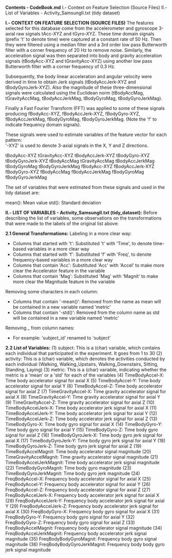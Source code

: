 **Contents - CodeBook.md**
I.- Context on Feature Selection (Source Files)
II.- List of Variables - Activity_SamsungII.txt (tidy dataset)


**I.- CONTEXT ON FEATURE SELECTION (SOURCE FILES)**
The features selected for this database come from the accelerometer and gyroscope 3-axial raw signals tAcc-XYZ and tGyro-XYZ. These time domain signals (prefix 't' to denote time) were captured at a constant rate of 50 Hz. Then they were filtered using a median filter and a 3rd order low pass Butterworth filter with a corner frequency of 20 Hz to remove noise. Similarly, the acceleration signal was then separated into body and gravity acceleration signals (tBodyAcc-XYZ and tGravityAcc-XYZ) using another low pass Butterworth filter with a corner frequency of 0.3 Hz. 

Subsequently, the body linear acceleration and angular velocity were derived in time to obtain Jerk signals (tBodyAccJerk-XYZ and tBodyGyroJerk-XYZ). Also the magnitude of these three-dimensional signals were calculated using the Euclidean norm (tBodyAccMag, tGravityAccMag, tBodyAccJerkMag, tBodyGyroMag, tBodyGyroJerkMag). 

Finally a Fast Fourier Transform (FFT) was applied to some of these signals producing fBodyAcc-XYZ, fBodyAccJerk-XYZ, fBodyGyro-XYZ, fBodyAccJerkMag, fBodyGyroMag, fBodyGyroJerkMag. (Note the 'f' to indicate frequency domain signals). 

These signals were used to estimate variables of the feature vector for each pattern:  
'-XYZ' is used to denote 3-axial signals in the X, Y and Z directions.

tBodyAcc-XYZ
tGravityAcc-XYZ
tBodyAccJerk-XYZ
tBodyGyro-XYZ
tBodyGyroJerk-XYZ
tBodyAccMag
tGravityAccMag
tBodyAccJerkMag
tBodyGyroMag
tBodyGyroJerkMag
fBodyAcc-XYZ
fBodyAccJerk-XYZ
fBodyGyro-XYZ
fBodyAccMag
fBodyAccJerkMag
fBodyGyroMag
fBodyGyroJerkMag

The set of variables that were estimated from these signals and used in the tidy dataset are:

mean(): Mean value
std(): Standard deviation


**II.- LIST OF VARIABLES - Activity_SamsungII.txt (tidy_dataset):**
Before describing the list of variables, some observations on the transformations that were made to the labels of the original list above:

**2.1 General Transformations:**
Labeling in a more clear way:
- Columns that started with 't': Substituted 't' with 'Time', to denote time-based variables in a more clear way
- Columns that started with 'f': Substituted 'f' with 'Freq', to denote frequency-based variables in a more clear way
- Columns that contain 'Acc': Substituted 'Acc' with 'Accel' to make more clear the Accelerator feature in the variable
- Columns that contain 'Mag': Substituted 'Mag' with 'Magnit' to make more clear the Magnitude feature in the variable 

Removing some characters in each column:
- Columns that contain '-mean()': Removed from the name as mean will be contained in a new variable named 'metric'
- Columns that contain '-std()': Removed from the column name as std will be contained in a new variable named 'metric'

Removing *_* from column names:
- For example: 'subject_id' renamed to 'subject'

**2.2 List of Variables:**
(1) subject: This is a (char) variable, which contains each individual that participated in the experiment. It goes from 1 to 30
(2) activity: This is a (char) variable, which denotes the activities conducted by each individual (Walking, Walking_Upstairs, Walking_Downstairs, Sitting, Standing, Laying)
(3) metric: This is a (char) variable, indicating whether the metric is a 'mean' or a 'std' for each of the variables
(4) TimeBodyAccel-X: Time body accelerator signal for axial X
(5) TimeBodyAccel-Y: Time body accelerator signal for axial Y
(6) TimeBodyAccel-Z: Time body accelerator signal for axial Z
(7) TimeGravityAccel-X: Time gravity accelerator signal for axial X
(8) TimeGravityAccel-Y: Time gravity accelerator signal for axial Y
(9) TimeGravityAccel-Z: Time gravity accelerator signal for axial Z
(10) TimeBodyAccelJerk-X: Time body accelerator jerk signal for axial X
(11) TimeBodyAccelJerk-Y: Time body accelerator jerk signal for axial Y
(12) TimeBodyAccelJerk-Z: Time body accelerator jerk signal for axial Z
(13) TimeBodyGyro-X: Time body gyro signal for axial X
(14) TimeBodyGyro-Y: Time body gyro signal for axial Y
(15) TimeBodyGyro-Z: Time body gyro signal for axial Z
(16) TimeBodyGyroJerk-X: Time body gyro jerk signal for axial X
(17) TimeBodyGyroJerk-Y: Time body gyro jerk signal for axial Y
(18) TimeBodyGyroJerk-Z: Time body gyro jerk signal for axial Z
(19) TimeBodyAccelMagnit: Time body accelerator signal magnitude
(20) TimeGravityAccelMagnit: Time gravity accelerator signal magnitude
(21) TimeBodyAccelJerkMagnit: Time body accelerator jerk signal magnitude
(22) TimeBodyGyroMagnit: Time body gyro magnitude
(23) TimeBodyGyroJerkMagnit: Time body gyro jerk magnitude
(24) FreqBodyAccel-X: Frequency body accelerator signal for axial X
(25) FreqBodyAccel-Y: Frequency body accelerator signal for axial Y
(26) FreqBodyAccel-Z: Frequency body accelerator signal for axial Z
(27) FreqBodyAccelJerk-X: Frequency body accelerator jerk signal for axial X
(28) FreqBodyAccelJerk-Y: Frequency body accelerator jerk signal for axial Y
(29) FreqBodyAccelJerk-Z: Frequency body accelerator jerk signal for axial X
(30) FreqBodyGyro-X: Frequency body gyro signal for axial X
(31) FreqBodyGyro-Y: Frequency body gyro signal for axial Y
(32) FreqBodyGyro-Z: Frequency body gyro signal for axial Z
(33) FreqBodyAccelMagnit: Frequency body accelerator signal magnitude
(34) FreqBodyAccelJerkMagnit: Frequency body accelerator jerk signal magnitude
(35) FreqBodyBodyGyroMagnit: Frequency body gyro signal magnitude
(36) FreqBodyBodyGyroJerkMagnit: Frequency body body gyro jerk signal magnitude
































